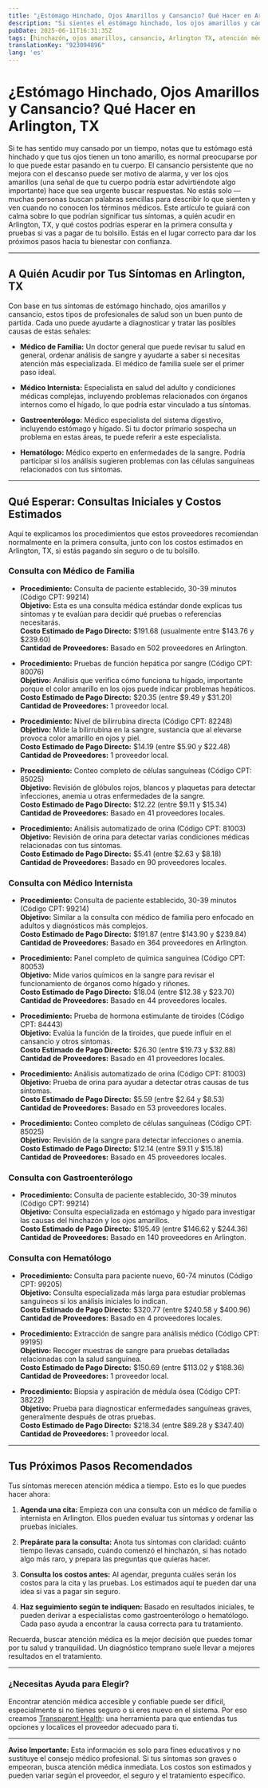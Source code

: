 ```yaml
---
title: "¿Estómago Hinchado, Ojos Amarillos y Cansancio? Qué Hacer en Arlington, TX"
description: "Si sientes el estómago hinchado, los ojos amarillos y cansancio, aprende a quién acudir y qué costos esperar para recibir atención en Arlington, TX."
pubDate: 2025-06-11T16:31:35Z
tags: [hinchazón, ojos amarillos, cansancio, Arlington TX, atención médica, gastroenterología, medicina familiar, medicina interna]
translationKey: "923094896"
lang: 'es'
---
```


# ¿Estómago Hinchado, Ojos Amarillos y Cansancio? Qué Hacer en Arlington, TX

Si te has sentido muy cansado por un tiempo, notas que tu estómago está hinchado y que tus ojos tienen un tono amarillo, es normal preocuparse por lo que puede estar pasando en tu cuerpo. El cansancio persistente que no mejora con el descanso puede ser motivo de alarma, y ver los ojos amarillos (una señal de que tu cuerpo podría estar advirtiéndote algo importante) hace que sea urgente buscar respuestas. No estás solo — muchas personas buscan palabras sencillas para describir lo que sienten y ven cuando no conocen los términos médicos. Este artículo te guiará con calma sobre lo que podrían significar tus síntomas, a quién acudir en Arlington, TX, y qué costos podrías esperar en la primera consulta y pruebas si vas a pagar de tu bolsillo. Estás en el lugar correcto para dar los próximos pasos hacia tu bienestar con confianza.

---

## A Quién Acudir por Tus Síntomas en Arlington, TX

Con base en tus síntomas de estómago hinchado, ojos amarillos y cansancio, estos tipos de profesionales de salud son un buen punto de partida. Cada uno puede ayudarte a diagnosticar y tratar las posibles causas de estas señales:

- **Médico de Familia:** Un doctor general que puede revisar tu salud en general, ordenar análisis de sangre y ayudarte a saber si necesitas atención más especializada. El médico de familia suele ser el primer paso ideal.

- **Médico Internista:** Especialista en salud del adulto y condiciones médicas complejas, incluyendo problemas relacionados con órganos internos como el hígado, lo que podría estar vinculado a tus síntomas.

- **Gastroenterólogo:** Médico especialista del sistema digestivo, incluyendo estómago y hígado. Si tu doctor primario sospecha un problema en estas áreas, te puede referir a este especialista.

- **Hematólogo:** Médico experto en enfermedades de la sangre. Podría participar si los análisis sugieren problemas con las células sanguíneas relacionados con tus síntomas.

---

## Qué Esperar: Consultas Iniciales y Costos Estimados

Aquí te explicamos los procedimientos que estos proveedores recomiendan normalmente en la primera consulta, junto con los costos estimados en Arlington, TX, si estás pagando sin seguro o de tu bolsillo.

### Consulta con Médico de Familia

- **Procedimiento:** Consulta de paciente establecido, 30-39 minutos (Código CPT: 99214)  
  **Objetivo:** Esta es una consulta médica estándar donde explicas tus síntomas y te evalúan para decidir qué pruebas o referencias necesitarás.  
  **Costo Estimado de Pago Directo:** $191.68 (usualmente entre $143.76 y $239.60)  
  **Cantidad de Proveedores:** Basado en 502 proveedores en Arlington.

- **Procedimiento:** Pruebas de función hepática por sangre (Código CPT: 80076)  
  **Objetivo:** Análisis que verifica cómo funciona tu hígado, importante porque el color amarillo en los ojos puede indicar problemas hepáticos.  
  **Costo Estimado de Pago Directo:** $20.35 (entre $9.49 y $31.20)  
  **Cantidad de Proveedores:** 1 proveedor local.

- **Procedimiento:** Nivel de bilirrubina directa (Código CPT: 82248)  
  **Objetivo:** Mide la bilirrubina en la sangre, sustancia que al elevarse provoca color amarillo en ojos y piel.  
  **Costo Estimado de Pago Directo:** $14.19 (entre $5.90 y $22.48)  
  **Cantidad de Proveedores:** 1 proveedor local.

- **Procedimiento:** Conteo completo de células sanguíneas (Código CPT: 85025)  
  **Objetivo:** Revisión de glóbulos rojos, blancos y plaquetas para detectar infecciones, anemia u otras enfermedades de la sangre.  
  **Costo Estimado de Pago Directo:** $12.22 (entre $9.11 y $15.34)  
  **Cantidad de Proveedores:** Basado en 41 proveedores locales.

- **Procedimiento:** Análisis automatizado de orina (Código CPT: 81003)  
  **Objetivo:** Revisión de orina para detectar varias condiciones médicas relacionadas con tus síntomas.  
  **Costo Estimado de Pago Directo:** $5.41 (entre $2.63 y $8.18)  
  **Cantidad de Proveedores:** Basado en 90 proveedores locales.

### Consulta con Médico Internista

- **Procedimiento:** Consulta de paciente establecido, 30-39 minutos (Código CPT: 99214)  
  **Objetivo:** Similar a la consulta con médico de familia pero enfocado en adultos y diagnósticos más complejos.  
  **Costo Estimado de Pago Directo:** $191.87 (entre $143.90 y $239.84)  
  **Cantidad de Proveedores:** Basado en 364 proveedores en Arlington.

- **Procedimiento:** Panel completo de química sanguínea (Código CPT: 80053)  
  **Objetivo:** Mide varios químicos en la sangre para revisar el funcionamiento de órganos como hígado y riñones.  
  **Costo Estimado de Pago Directo:** $18.04 (entre $12.38 y $23.70)  
  **Cantidad de Proveedores:** Basado en 44 proveedores locales.

- **Procedimiento:** Prueba de hormona estimulante de tiroides (Código CPT: 84443)  
  **Objetivo:** Evalúa la función de la tiroides, que puede influir en el cansancio y otros síntomas.  
  **Costo Estimado de Pago Directo:** $26.30 (entre $19.73 y $32.88)  
  **Cantidad de Proveedores:** Basado en 41 proveedores locales.

- **Procedimiento:** Análisis automatizado de orina (Código CPT: 81003)  
  **Objetivo:** Prueba de orina para ayudar a detectar otras causas de tus síntomas.  
  **Costo Estimado de Pago Directo:** $5.59 (entre $2.64 y $8.53)  
  **Cantidad de Proveedores:** Basado en 53 proveedores locales.

- **Procedimiento:** Conteo completo de células sanguíneas (Código CPT: 85025)  
  **Objetivo:** Revisión de la sangre para detectar infecciones o anemia.  
  **Costo Estimado de Pago Directo:** $12.14 (entre $9.11 y $15.18)  
  **Cantidad de Proveedores:** Basado en 45 proveedores locales.

### Consulta con Gastroenterólogo

- **Procedimiento:** Consulta de paciente establecido, 30-39 minutos (Código CPT: 99214)  
  **Objetivo:** Consulta especializada en estómago y hígado para investigar las causas del hinchazón y los ojos amarillos.  
  **Costo Estimado de Pago Directo:** $195.49 (entre $146.62 y $244.36)  
  **Cantidad de Proveedores:** Basado en 140 proveedores en Arlington.

### Consulta con Hematólogo

- **Procedimiento:** Consulta para paciente nuevo, 60-74 minutos (Código CPT: 99205)  
  **Objetivo:** Consulta especializada más larga para estudiar problemas sanguíneos si los análisis iniciales lo indican.  
  **Costo Estimado de Pago Directo:** $320.77 (entre $240.58 y $400.96)  
  **Cantidad de Proveedores:** Basado en 4 proveedores locales.

- **Procedimiento:** Extracción de sangre para análisis médico (Código CPT: 99195)  
  **Objetivo:** Recoger muestras de sangre para pruebas detalladas relacionadas con la salud sanguínea.  
  **Costo Estimado de Pago Directo:** $150.69 (entre $113.02 y $188.36)  
  **Cantidad de Proveedores:** 1 proveedor local.

- **Procedimiento:** Biopsia y aspiración de médula ósea (Código CPT: 38222)  
  **Objetivo:** Prueba para diagnosticar enfermedades sanguíneas graves, generalmente después de otras pruebas.  
  **Costo Estimado de Pago Directo:** $218.34 (entre $89.28 y $347.40)  
  **Cantidad de Proveedores:** 1 proveedor local.

---

## Tus Próximos Pasos Recomendados

Tus síntomas merecen atención médica a tiempo. Esto es lo que puedes hacer ahora:

1. **Agenda una cita:** Empieza con una consulta con un médico de familia o internista en Arlington. Ellos pueden evaluar tus síntomas y ordenar las pruebas iniciales.

2. **Prepárate para la consulta:** Anota tus síntomas con claridad: cuánto tiempo llevas cansado, cuándo comenzó el hinchazón, si has notado algo más raro, y prepara las preguntas que quieras hacer.

3. **Consulta los costos antes:** Al agendar, pregunta cuáles serán los costos para la cita y las pruebas. Los estimados aquí te pueden dar una idea si vas a pagar sin seguro.

4. **Haz seguimiento según te indiquen:** Basado en resultados iniciales, te pueden derivar a especialistas como gastroenterólogo o hematólogo. Cada paso ayuda a encontrar la causa correcta para tu tratamiento.

Recuerda, buscar atención médica es la mejor decisión que puedes tomar por tu salud y tranquilidad. Un diagnóstico temprano suele llevar a mejores resultados en el tratamiento.

---

### ¿Necesitas Ayuda para Elegir?

Encontrar atención médica accesible y confiable puede ser difícil, especialmente si no tienes seguro o si eres nuevo en el sistema. Por eso creamos [Transparent Health](https://transparenthealth.ai): una herramienta para que entiendas tus opciones y localices el proveedor adecuado para ti.

---

**Aviso Importante:** Esta información es solo para fines educativos y no sustituye el consejo médico profesional. Si tus síntomas son graves o empeoran, busca atención médica inmediata. Los costos son estimados y pueden variar según el proveedor, el seguro y el tratamiento específico.